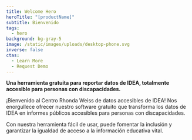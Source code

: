```yaml
---
title: Welcome Hero
heroTitle: "[productName]"
subtitle: Bienvenido
tags:
  - hero
background: bg-gray-5
image: /static/images/uploads/desktop-phone.svg
inverse: false
ctas:
  - Learn More
  - Request Demo
---
```

**Una herramienta gratuita para reportar datos de IDEA, totalmente accesible para personas con discapacidades.** 

¡Bienvenido al Centro Rhonda Weiss de datos accesibles de IDEA! Nos enorgullece ofrecer nuestro software gratuito que transforma los datos de IDEA en informes públicos accesibles para personas con discapacidades.

Con nuestra herramienta fácil de usar, puede fomentar la inclusión y garantizar la igualdad de acceso a la información educativa vital.